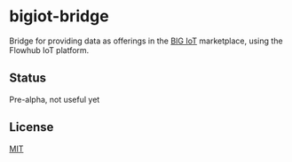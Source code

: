 # bigiot-bridge

Bridge for providing data as offerings in the [BIG IoT](http://big-iot.eu/) marketplace,
using the Flowhub IoT platform.

## Status

Pre-alpha, not useful yet

## License

[MIT](./LICENSE)
